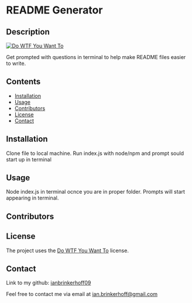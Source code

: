
# README Generator
## Description
[![Do WTF You Want To](https://img.shields.io/badge/License-WTFPL-brightgreen.svg)](http://www.wtfpl.net/)

Get prompted with questions in terminal to help make README files easier to write.
## Contents
- [Installation](#installation)
- [Usage](#usage)
- [Contributors](#contributors)
- [License](#license)
- [Contact](#contact)
## Installation
Clone file to local machine. Run index.js with node/npm and prompt sould start up in terminal
## Usage
Node index.js in terminal ocnce you are in proper folder. Prompts will start appearing in terminal. 
## Contributors

## License
The project uses the [Do WTF You Want To](http://www.wtfpl.net/) license.
## Contact
Link to my github: [ianbrinkerhoff09](https://github.com/ianbrinkerhoff09)

Feel free to contact me via email at [ian.brinkerhoff@gmail.com](mailto:ian.brinkerhoff@gmail.com)
